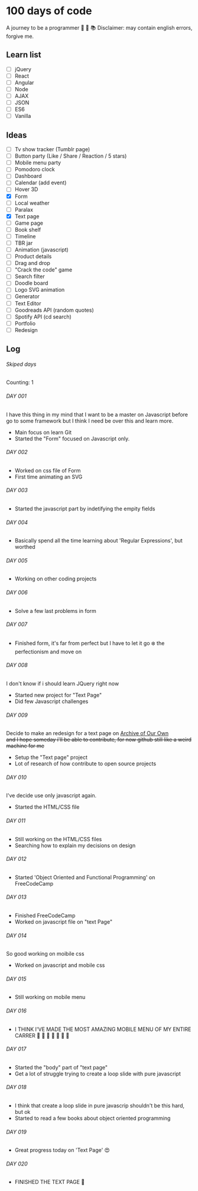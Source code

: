 # 100 days of code
A journey to be a programmer :facepunch: :information_desk_person: :books:
Disclaimer: may contain english errors, forgive me. 

## Learn list
- [ ] jQuery 
- [ ] React 
- [ ] Angular 
- [ ] Node
- [ ] AJAX
- [ ] JSON
- [ ] ES6
- [ ] Vanilla

## Ideas 
- [ ] Tv show tracker (Tumblr page)
- [ ] Button party (Like / Share / Reaction / 5 stars)
- [ ] Mobile menu party
- [ ] Pomodoro clock
- [ ] Dashboard
- [ ] Calendar (add event)
- [ ] Hover 3D
- [x] Form
- [ ] Local weather
- [ ] Paralax
- [x] Text page
- [ ] Game page
- [ ] Book shelf
- [ ] Timeline 
- [ ] TBR jar
- [ ] Animation (javascript)
- [ ] Product details
- [ ] Drag and drop
- [ ] "Crack the code" game
- [ ] Search filter
- [ ] Doodle board
- [ ] Logo SVG animation
- [ ] Generator
- [ ] Text Editor
- [ ] Goodreads API (random quotes)
- [ ] Spotify API (cd search)
- [ ] Portfolio
- [ ] Redesign

## Log 
###### Skiped days
Counting: 1
###### DAY 001
I have this thing in my mind that I want to be a master on Javascript before go to some framework but I think I need be over this and learn more.
- Main focus on learn Git 
- Started the "Form" focused on Javascript only. 
###### DAY 002 
- Worked on css file of Form
- First time animating an SVG
###### DAY 003 
- Started the javascript part by indetifying the empity fields
###### DAY 004
- Basically spend all the time learning about 'Regular Expressions', but worthed
###### DAY 005
- Working on other coding projects
###### DAY 006
- Solve a few last problems in form
###### DAY 007 
- Finished form, it's far from perfect but I have to let it go :snowflake: the perfectionism and move on
###### DAY 008
I don't know if i should learn JQuery right now 
- Started new project for "Text Page"
- Did few Javascript challenges 
###### DAY 009
Decide to make an redesign for a text page on [Archive of Our Own](http://archiveofourown.org/)  
~~and I hope someday i'll be able to contribute, for now github still like a weird machine for me~~
- Setup the "Text page" project
- Lot of research of how contribute to open source projects
###### DAY 010
I've decide use only javascript again.
- Started the HTML/CSS file
###### DAY 011
- Still working on the HTML/CSS files
- Searching how to explain my decisions on design
###### DAY 012
- Started 'Object Oriented and Functional Programming' on FreeCodeCamp
###### DAY 013
- Finished FreeCodeCamp
- Worked on javascript file on "text Page"
###### DAY 014
So good working on moibile css 
- Worked on javascript and mobile css
###### DAY 015
- Still working on mobile menu 
###### DAY 016
- I THINK I'VE MADE THE MOST AMAZING MOBILE MENU OF MY ENTIRE CARRER :dancer: :facepunch: :star2: :star2: :star2: :star2: :star2:
###### DAY 017 
- Started the "body" part of "text page"
- Get a lot of struggle trying to create a loop slide with pure javascript
###### DAY 018
- I think that create a loop slide in pure javascrip shouldn't be this hard, but ok
- Started to read a few books about object oriented programming
###### DAY 019
- Great progress today on 'Text Page' :heart_eyes:
###### DAY 020
- FINISHED THE TEXT PAGE :dancer:
